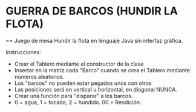 # GUERRA DE BARCOS (HUNDIR LA FLOTA)
==
 Juego de mesa Hundir la flota en lenguaje Java sin interfaz gráfica.

 Instrucciones:
- Crear el Tablero mediante el constructor de la clase
- Insertar en la matriz cada "Barco" cuando se crea el Tablero mediante números aleatorios.
- Los "barcos" no pueden estar pegados unos con otros
- Las posiciones será en vertical u horizontal, en diagonal NUNCA.
- Crear una función para "disparar" a los barcos. 
- 0 = agua, 1 = tocado, 2 = hundido. 00 = Rendición.
 